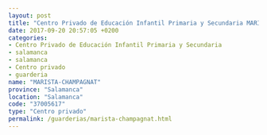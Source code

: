 ```yaml
---
layout: post
title: "Centro Privado de Educación Infantil Primaria y Secundaria MARISTA-CHAMPAGNAT"
date: 2017-09-20 20:57:05 +0200
categories:
- Centro Privado de Educación Infantil Primaria y Secundaria
- salamanca
- salamanca
- Centro privado
- guarderia
name: "MARISTA-CHAMPAGNAT"
province: "Salamanca"
location: "Salamanca"
code: "37005617"
type: "Centro privado"
permalink: /guarderias/marista-champagnat.html
---
```

